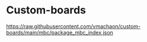 # Custom-boards

https://raw.githubusercontent.com/vmachaon/custom-boards/main/mbc/package_mbc_index.json
